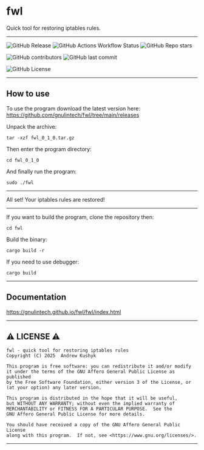 # fwl
Quick tool for restoring iptables rules.

---

![GitHub Release](https://img.shields.io/github/v/release/gnulintech/fwl?style=flat-square&logo=github)
![GitHub Actions Workflow Status](https://img.shields.io/github/actions/workflow/status/gnulintech/fwl/rust.yml?style=flat-square&logo=github)
![GitHub Repo stars](https://img.shields.io/github/stars/gnulintech/fwl?style=flat-square&logo=github)

![GitHub contributors](https://img.shields.io/github/contributors/gnulintech/fwl?style=flat-square&logo=github) ![GitHub last commit](https://img.shields.io/github/last-commit/gnulintech/fwl?style=flat-square&logo=github)

![GitHub License](https://img.shields.io/github/license/gnulintech/fwl?style=flat-square&logo=github)

---

## How to use

To use the program download the latest version here: https://github.com/gnulintech/fwl/tree/main/releases

Unpack the archive:
```
tar -xzf fwl_0_1_0.tar.gz
```
Then enter the program directory:
```
cd fwl_0_1_0
```
And finally run the program:
```
sudo ./fwl
```

---

All set! Your iptables rules are restored!

---

If you want to build the program, clone the repository then:
```
cd fwl
```
Build the binary:
```
cargo build -r
```
If you need to use debugger:
```
cargo build
```

---

## Documentation
https://gnulintech.github.io/fwl/fwl/index.html

---

## ⚠️ LICENSE ⚠️

    fwl - quick tool for restoring iptables rules
    Copyright (C) 2025  Andrew Kushyk
    
    This program is free software: you can redistribute it and/or modify
    it under the terms of the GNU Affero General Public License as published
    by the Free Software Foundation, either version 3 of the License, or
    (at your option) any later version.
    
    This program is distributed in the hope that it will be useful,
    but WITHOUT ANY WARRANTY; without even the implied warranty of
    MERCHANTABILITY or FITNESS FOR A PARTICULAR PURPOSE.  See the
    GNU Affero General Public License for more details.
    
    You should have received a copy of the GNU Affero General Public License
    along with this program.  If not, see <https://www.gnu.org/licenses/>.

---
